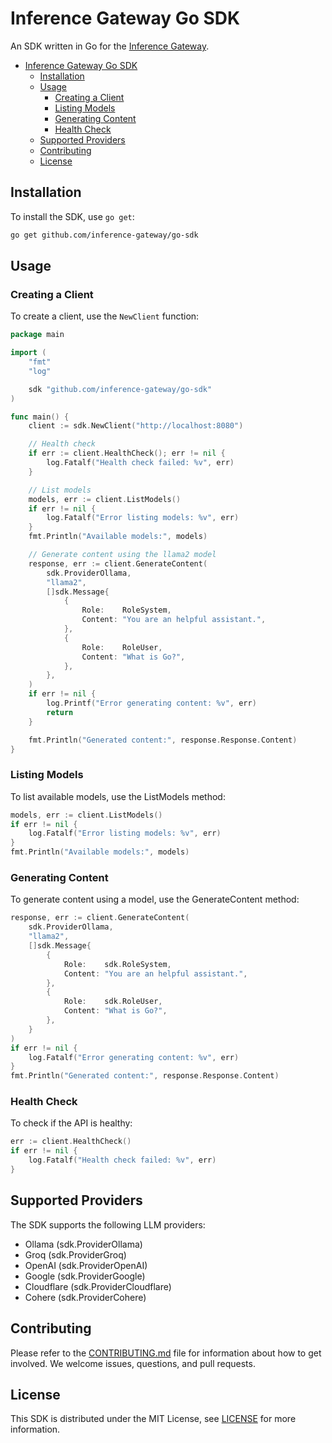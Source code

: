 # Inference Gateway Go SDK

An SDK written in Go for the [Inference Gateway](https://github.com/inference-gateway/inference-gateway).

- [Inference Gateway Go SDK](#inference-gateway-go-sdk)
  - [Installation](#installation)
  - [Usage](#usage)
    - [Creating a Client](#creating-a-client)
    - [Listing Models](#listing-models)
    - [Generating Content](#generating-content)
    - [Health Check](#health-check)
  - [Supported Providers](#supported-providers)
  - [Contributing](#contributing)
  - [License](#license)

## Installation

To install the SDK, use `go get`:

```sh
go get github.com/inference-gateway/go-sdk
```

## Usage

### Creating a Client

To create a client, use the `NewClient` function:

```go
package main

import (
    "fmt"
    "log"

    sdk "github.com/inference-gateway/go-sdk"
)

func main() {
    client := sdk.NewClient("http://localhost:8080")

    // Health check
    if err := client.HealthCheck(); err != nil {
        log.Fatalf("Health check failed: %v", err)
    }

    // List models
    models, err := client.ListModels()
    if err != nil {
        log.Fatalf("Error listing models: %v", err)
    }
    fmt.Println("Available models:", models)

    // Generate content using the llama2 model
    response, err := client.GenerateContent(
        sdk.ProviderOllama,
        "llama2",
        []sdk.Message{
            {
                Role:    RoleSystem,
                Content: "You are an helpful assistant.",
            },
            {
                Role:    RoleUser,
                Content: "What is Go?",
            },
        },
    )
    if err != nil {
        log.Printf("Error generating content: %v", err)
        return
    }

    fmt.Println("Generated content:", response.Response.Content)
}
```

### Listing Models

To list available models, use the ListModels method:

```go
models, err := client.ListModels()
if err != nil {
    log.Fatalf("Error listing models: %v", err)
}
fmt.Println("Available models:", models)
```

### Generating Content

To generate content using a model, use the GenerateContent method:

```go
response, err := client.GenerateContent(
    sdk.ProviderOllama,
    "llama2",
    []sdk.Message{
        {
            Role:    sdk.RoleSystem,
            Content: "You are an helpful assistant.",
        },
        {
            Role:    sdk.RoleUser,
            Content: "What is Go?",
        },
    }
)
if err != nil {
    log.Fatalf("Error generating content: %v", err)
}
fmt.Println("Generated content:", response.Response.Content)
```

### Health Check

To check if the API is healthy:

```go
err := client.HealthCheck()
if err != nil {
    log.Fatalf("Health check failed: %v", err)
}
```

## Supported Providers

The SDK supports the following LLM providers:

-   Ollama (sdk.ProviderOllama)
-   Groq (sdk.ProviderGroq)
-   OpenAI (sdk.ProviderOpenAI)
-   Google (sdk.ProviderGoogle)
-   Cloudflare (sdk.ProviderCloudflare)
-   Cohere (sdk.ProviderCohere)

## Contributing

Please refer to the [CONTRIBUTING.md](CONTRIBUTING.md) file for information about how to get involved. We welcome issues, questions, and pull requests.

## License

This SDK is distributed under the MIT License, see [LICENSE](LICENSE) for more information.
